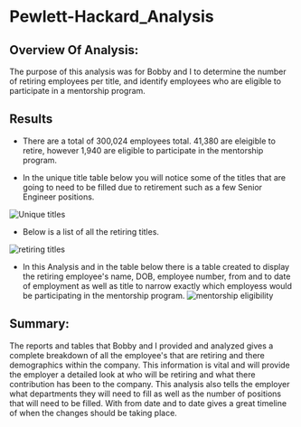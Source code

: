 # Pewlett-Hackard_Analysis
## Overview Of Analysis:
The purpose of this analysis was for Bobby and I to determine the number of retiring employees per title, and identify employees who are eligible to participate in a mentorship program.

## Results
* There are a total of 300,024 employees total. 41,380 are eleigible to retire, however 1,940 are eligible to participate in the mentorship program.

* In the unique title table below you will notice some of the titles that are going to need to be filled due to retirement such as a few Senior Engineer positions.

 ![Unique titles](https://user-images.githubusercontent.com/96032255/155860486-ecdbd661-4f5b-445b-b0a9-3fd95a071afe.PNG)

* Below is a list of all the retiring titles.

![retiring titles](https://user-images.githubusercontent.com/96032255/155860538-9f70c852-9e2d-484b-8165-6eeb24605de4.PNG)

* In this Analysis and in the table below there is a table created to display the retiring employee's name, DOB, employee number, from and to date of employment as well as title to narrow exactly which employess would be participating in the mentorship program.
![mentorship eligibility](https://user-images.githubusercontent.com/96032255/155860671-858d4e17-7d9f-426f-b635-1802235d18d2.PNG)

## Summary:
The reports and tables that Bobby and I provided and analyzed gives a complete breakdown of all the employee's that are retiring and there demographics within the company. This information is vital and will provide the employer a detailed look at who will be retiring and what there contribution has been to the company. This analysis also tells the employer what departments they will need to fill as well as the number of positions that will need to be filled. With from date and to date gives a great timeline of when the changes should be taking place.
